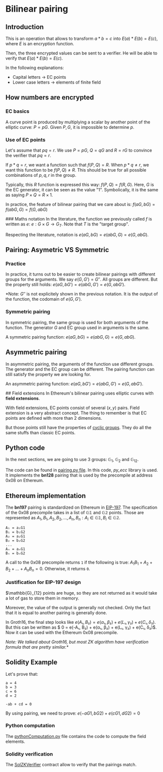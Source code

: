 # Bilinear pairing


## Introduction

This is an operation that allows to transform $a*b=c$ into $E(a)*E(b) = E(c)$, where $E$ is an encryption function. 

Then, the three encrypted values can be sent to a verifier. He will be able to verify that $E(a)*E(b) = E(c)$.

In the following explanations:
- Capital letters $\rightarrow$ EC points
- Lower case letters $\rightarrow$ elements of finite field


## How numbers are encrypted
### EC basics

A curve point is produced by multiplying a scalar by another point of the elliptic curve: $P = pG$. Given $P, G$, it is impossible to determine $p$.


### Use of EC points

Let's assume that $pq=r$. We use $P=pG$, $Q=qG$ and $R=rG$ to convince the verifier that $pq=r$.

If $p*q=r$, we want a function such that $f(P,Q)=R$. When $p*q \neq r$, we want this function to be $f(P,Q) \neq R$. This should be true for all possible combinations of $p,q,r$ in the group.

Typically, this $R$ function is expressed this way: $f(P,Q) = f(R,G)$. Here, $G$ is the EC generator, it can be seen as the value "1". Symbolically, it is the same as saying $P \times Q = R \times 1$.

In practice, the feature of bilinear pairing that we care about is: $f(aG, bG) = f(abG, G) = f(G, abG)$

### Maths notation
In the literature, the function we previously called $f$ is written as $e$: $e: G \times G \rightarrow G_T$. Note that $T$ is the "target group".

Respecting the literature, notation is $e(aG, bG) = e(abG, G) = e(G, abG)$.

## Pairing: Asymetric VS Symmetric
### Practice
In practice, it turns out to be easier to create bilinear pairings with different groups for the arguments. We say $e(G, G') = G''$. All groups are different. But the property still holds: $e(aG, bG') = e(abG, G') = e(G, abG')$.

*Note: $G''$ is not explicitely shown in the previous notation. It is the output of the function, the codomain of $e(G, G')$.

### Symmetric pairing
In symmetric pairing, the same group is used for both arguments of the function.
The generator $G$ and EC group used in arguments is the same.

A symmetric pairing function: $e(aG, bG) = e(abG, G) = e(G, abG)$.

## Asymmetric pairing
In asymmetric pairing, the arguments of the function use different groups.
The generator and the EC group can be different.
The pairing function can still satisfy the property we are looking for.

An asymmetric pairing function: $e(aG, bG') = e(abG, G') = e(G, abG')$.

## Field extensions
In Ethereum's bilinear pairing uses elliptic curves with **field extensions**.

With field extensions, EC points consist of several $(x,y)$ pairs.
Field extension is a very abstract concept.
The thing to remember is that EC points are defined with more than 2 dimensions.

But those points still have the properties of [cyclic groups](../group-theory/README.md#cyclic-groups). They do all the same stuffs than classic EC points.

## Python code
In the next sections, we are going to use 3 groups: $\mathbb{G}_1$, $\mathbb{G}_2$ and $\mathbb{G}_{12}$.

The code can be found in [pairing.py file](./pairing.py). In this code, *py_ecc* library is used. It implements the **bn128** pairing that is used by the precompile at address 0x08 on Ethereum.


## Ethereum implementation

The **bn197** pairing is standardized on Ethereum in [EIP-197](https://eips.ethereum.org/EIPS/eip-197). The specification of the 0x08 precompile takes in a list of $\mathbb{G1}$ and $\mathbb{G2}$ points. Those are represented as $A_1, B_1, A_2, B_2, ..., A_n, B_n: A_i \in \mathbb{G1}, B_i \in \mathbb{G2}$.
```
A₁ = a₁G1
B₁ = b₁G2
A₂ = a₂G1
B₂ = b₂G2
...
Aₙ = aₙG1
Bₙ = bₙG2
```


A call to the 0x08 precompile returns `1` if the following is true: $A_1  B_1 + A_2 + B_2 + ... + A_n B_n = 0$. Otherwise, it returns `0`.

### Justification for EIP-197 design

$\mathbb{G}_{12} points are huge, so they are not returned as it would take a lot of gas to store them in memory.

Moreover, the value of the output is generally not checked. Only the fact that it is equal to another pairing is generally done.

In Groth16, the final step looks like $e(A₁, B₂) = e(α₁, β₂) + e(L₁, γ₂) + e(C₁, δ₂)$. But this can be written as $ 0 = e(-A₁, B₂) + e(α₁, β₂) + e(L₁, γ₂) + e(C₁, δ₂)$. Now it can be used with the Ethereum 0x08 precompile.

*Note: We talked about Groth16, but most ZK algorithm have verification formula that are pretty similar.**


## Solidity Example
Let's prove that:
```
a = 4
b = 3
c = 6
d = 2

-ab + cd = 0
```

By using pairing, we need to prove: $e(−aG1, bG2) + e(cG1, dG2) = 0$
### Python computation
The [pythonComputation.py](./pythonComputation.py) file contains the code to compute the field elements.

### Solidity verification

The [SolZKVerifier](./SolZKVerifier/src/SolZkVerifier.sol) contract allow to verify that the pairings match.
